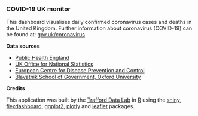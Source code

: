 <h3>COVID-19 UK monitor</h3>
    <p>This dashboard visualises daily confirmed coronavirus cases and deaths in the United Kingdom. Further information about coronavirus (COVID-19) can be found at: <a href="https://www.gov.uk/coronavirus" target="_blank">gov.uk/coronavirus</a></p>
    <strong>Data sources</strong>
    <ul>
        <li><a href="https://www.gov.uk/government/publications/covid-19-track-coronavirus-cases" target="_blank">Public Health England</a></li>
        <li><a href="https://www.ons.gov.uk/peoplepopulationandcommunity/birthsdeathsandmarriages/deaths/datasets/deathsinvolvingcovid19bylocalareaanddeprivation" target="_blank">UK Office for National Statistics</a></li>
        <li><a href="https://www.ecdc.europa.eu/en/publications-data/download-todays-data-geographic-distribution-covid-19-cases-worldwide" target="_blank">European Centre for Disease Prevention and Control</a></li>
        <li><a href="https://www.bsg.ox.ac.uk/research/research-projects/oxford-covid-19-government-response-tracker" target="_blank">Blavatnik School of Government, Oxford University</a></li>
    </ul>
    <strong>Credits</strong>
    <p>This application was built by the <a href="https://www.trafforddatalab.io" target="_blank">Trafford Data Lab</a> in <a href="https://cran.r-project.org" target="_blank">R</a> using the <a href="https://cran.r-project.org/web/packages/shiny/index.html" target="_blank">shiny</a>, <a
            href="https://cran.r-project.org/web/packages/flexdashboard/index.html" target="_blank">flexdashboard</a>, <a href="https://cran.r-project.org/web/packages/ggplot2/index.html" target="_blank">ggplot2</a>, <a
            href="https://cran.r-project.org/web/packages/plotly/index.html" target="_blank">plotly</a> and <a href="https://cran.r-project.org/web/packages/leaflet/index.html" target="_blank">leaflet</a> packages.</p>
